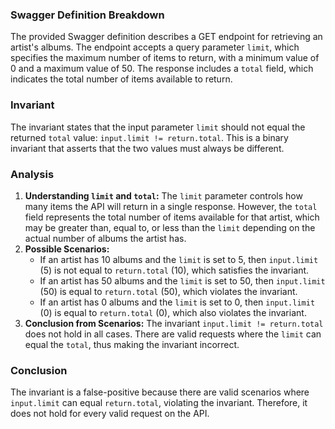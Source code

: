 ### Swagger Definition Breakdown
The provided Swagger definition describes a GET endpoint for retrieving an artist's albums. The endpoint accepts a query parameter `limit`, which specifies the maximum number of items to return, with a minimum value of 0 and a maximum value of 50. The response includes a `total` field, which indicates the total number of items available to return.

### Invariant
The invariant states that the input parameter `limit` should not equal the returned `total` value: `input.limit != return.total`. This is a binary invariant that asserts that the two values must always be different.

### Analysis
1. **Understanding `limit` and `total`:** The `limit` parameter controls how many items the API will return in a single response. However, the `total` field represents the total number of items available for that artist, which may be greater than, equal to, or less than the `limit` depending on the actual number of albums the artist has.
2. **Possible Scenarios:** 
   - If an artist has 10 albums and the `limit` is set to 5, then `input.limit` (5) is not equal to `return.total` (10), which satisfies the invariant.
   - If an artist has 50 albums and the `limit` is set to 50, then `input.limit` (50) is equal to `return.total` (50), which violates the invariant.
   - If an artist has 0 albums and the `limit` is set to 0, then `input.limit` (0) is equal to `return.total` (0), which also violates the invariant.
3. **Conclusion from Scenarios:** The invariant `input.limit != return.total` does not hold in all cases. There are valid requests where the `limit` can equal the `total`, thus making the invariant incorrect.

### Conclusion
The invariant is a false-positive because there are valid scenarios where `input.limit` can equal `return.total`, violating the invariant. Therefore, it does not hold for every valid request on the API.
